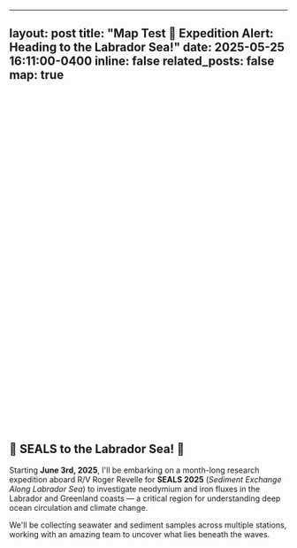 <!-- blog/_posts/2025-05-25-map-test.html -->
---
layout: post
title: "Map Test 🌊 Expedition Alert: Heading to the Labrador Sea!"
date: 2025-05-25 16:11:00-0400
inline: false
related_posts: false
map: true
---

<div id="map" style="height: 600px; margin: 20px 0;"></div>

<link rel="stylesheet" href="https://unpkg.com/leaflet@1.9.4/dist/leaflet.css" />
<script src="https://unpkg.com/leaflet@1.9.4/dist/leaflet.js"></script>

<script>
  const map = L.map('map').setView([54.5, -54.5], 5);

  L.tileLayer('https://{s}.tile.openstreetmap.org/{z}/{x}/{y}.png', {
    attribution: '&copy; OpenStreetMap contributors'
  }).addTo(map);

  const geojsonData = {
    "type": "FeatureCollection",
    "features": [
      {
        "type": "Feature",
        "geometry": {
          "type": "Point",
          "coordinates": [-63.4936111111111, 44.54777777777777]
        },
        "properties": {
          "Name": "Pick up Yang",
          "Station_Type": "Waypoint"
        }
      },
      {
        "type": "Feature",
        "geometry": {
          "type": "Point",
          "coordinates": [-61.08555555555556, 42.40388888888891]
        },
        "properties": {
          "Name": "Sta.1",
          "Station_Type": "Sampling Station"
        }
      },
      {
        "type": "Feature",
        "geometry": {
          "type": "Point",
          "coordinates": [-52.17083333333333, 46.6927777777778]
        },
        "properties": {
          "Name": "Waypoint - 3",
          "Station_Type": "Waypoint"
        }
      },
      {
        "type": "Feature",
        "geometry": {
          "type": "Point",
          "coordinates": [-55.01888888888887, 55.09138888888889]
        },
        "properties": {
          "Name": "Lab Shelf survey Fe",
          "Station_Type": "Transect"
        }
      },
      {
        "type": "Feature",
        "geometry": {
          "type": "Point",
          "coordinates": [-55.86833333333333, 54.24194444444444]
        },
        "properties": {
          "Name": "Sta.2",
          "Station_Type": "Sampling Station"
        }
      }
      // Add additional features here if needed...
    ]
  };

  const geoLayer = L.geoJSON(geojsonData, {
    onEachFeature: function (feature, layer) {
      const name = feature.properties.Name || "Unknown Station";
      const type = feature.properties.Station_Type || "Unknown Type";
      layer.bindPopup(`<strong>${name}</strong><br>${type}`);
    }
  }).addTo(map);

  map.fitBounds(geoLayer.getBounds());
</script>

<h2>🌊 <strong>SEALS to the Labrador Sea! 🧽</strong></h2>
<p>Starting <strong>June 3rd, 2025</strong>, I'll be embarking on a month-long research expedition aboard R/V Roger Revelle for <strong>SEALS 2025</strong> (<em>Sediment Exchange Along Labrador Sea</em>) to investigate neodymium and iron fluxes in the Labrador and Greenland coasts — a critical region for understanding deep ocean circulation and climate change.</p>
<p>We'll be collecting seawater and sediment samples across multiple stations, working with an amazing team to uncover what lies beneath the waves.</p>
